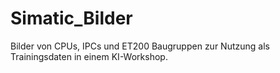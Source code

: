 # Simatic_Bilder
Bilder von CPUs, IPCs und ET200 Baugruppen zur Nutzung als Trainingsdaten in einem KI-Workshop.
